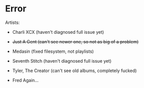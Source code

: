 # Error

Artists:

* Charli XCX (haven't diagnosed full issue yet)

* ~~Just A Gent (can't see newer one, so not as big of a problem)~~

* Medasin (fixed filesystem, not playlists)

* Seventh Stitch (haven't diagnosed full issue yet)

* Tyler, The Creator (can't see old albums, completely fucked)

* Fred Again...
